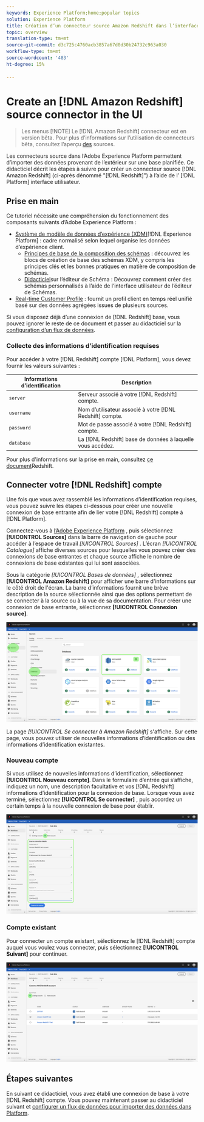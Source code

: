```yaml
---
keywords: Experience Platform;home;popular topics
solution: Experience Platform
title: Création d’un connecteur source Amazon Redshift dans l’interface utilisateur
topic: overview
translation-type: tm+mt
source-git-commit: d3c725c4760acb3857a67d0d30b24732c963a030
workflow-type: tm+mt
source-wordcount: '483'
ht-degree: 15%

---
```



# Create an [!DNL Amazon Redshift] source connector in the UI

>Les menus [!NOTE]
>Le [!DNL Amazon Redshift] connecteur est en version bêta. Pour plus d’informations sur l’utilisation de connecteurs bêta, consultez l’aperçu [des](../../../../home.md#terms-and-conditions) sources.

Les connecteurs source dans l’Adobe Experience Platform permettent d’importer des données provenant de l’extérieur sur une base planifiée. Ce didacticiel décrit les étapes à suivre pour créer un connecteur source [!DNL Amazon Redshift] (ci-après dénommé &quot;[!DNL Redshift]&quot;) à l’aide de l’ [!DNL Platform] interface utilisateur.

## Prise en main

Ce tutoriel nécessite une compréhension du fonctionnement des composants suivants d’Adobe Experience Platform :

- [Système de modèle de données d’expérience (XDM)](../../../../../xdm/home.md)[!DNL Experience Platform] : cadre normalisé selon lequel organise les données d’expérience client.
   - [Principes de base de la composition des schémas](../../../../../xdm/schema/composition.md) : découvrez les blocs de création de base des schémas XDM, y compris les principes clés et les bonnes pratiques en matière de composition de schémas.
   - [Didacticiel](../../../../../xdm/tutorials/create-schema-ui.md)sur l’éditeur de Schéma : Découvrez comment créer des schémas personnalisés à l’aide de l’interface utilisateur de l’éditeur de Schémas.
- [Real-time Customer Profile](../../../../../profile/home.md) : fournit un profil client en temps réel unifié basé sur des données agrégées issues de plusieurs sources.

Si vous disposez déjà d’une connexion de [!DNL Redshift] base, vous pouvez ignorer le reste de ce document et passer au didacticiel sur la [configuration d’un flux de données](../../dataflow/databases.md).

### Collecte des informations d’identification requises

Pour accéder à votre [!DNL Redshift] compte [!DNL Platform], vous devez fournir les valeurs suivantes :

| **Informations d’identification** | **Description** |
| -------------- | --------------- |
| `server` | Serveur associé à votre [!DNL Redshift] compte. |
| `username` | Nom d’utilisateur associé à votre [!DNL Redshift] compte. |
| `password` | Mot de passe associé à votre [!DNL Redshift] compte. |
| `database` | La [!DNL Redshift] base de données à laquelle vous accédez. |

Pour plus d&#39;informations sur la prise en main, consultez [ce document](https://docs.aws.amazon.com/redshift/latest/gsg/getting-started.html)Redshift.

## Connecter votre [!DNL Redshift] compte

Une fois que vous avez rassemblé les informations d’identification requises, vous pouvez suivre les étapes ci-dessous pour créer une nouvelle connexion de base entrante afin de lier votre [!DNL Redshift] compte à [!DNL Platform].

Connectez-vous à <a href="https://platform.adobe.com" target="_blank">l’Adobe Experience Platform</a> , puis sélectionnez **[!UICONTROL Sources]** dans la barre de navigation de gauche pour accéder à l’espace de travail *[!UICONTROL Sources]* . L’écran *[!UICONTROL Catalogue]* affiche diverses sources pour lesquelles vous pouvez créer des connexions de base entrantes et chaque source affiche le nombre de connexions de base existantes qui lui sont associées.

Sous la catégorie *[!UICONTROL Bases de données]* , sélectionnez **[!UICONTROL Amazon Redshift]** pour afficher une barre d&#39;informations sur le côté droit de l&#39;écran. La barre d’informations fournit une brève description de la source sélectionnée ainsi que des options permettant de se connecter à la source ou à la vue de sa documentation. Pour créer une connexion de base entrante, sélectionnez **[!UICONTROL Connexion source]**.

![](../../../../images/tutorials/create/redshift/catalog.png)

La page *[!UICONTROL Se connecter à Amazon Redshift]* s&#39;affiche. Sur cette page, vous pouvez utiliser de nouvelles informations d’identification ou des informations d’identification existantes.

### Nouveau compte

Si vous utilisez de nouvelles informations d’identification, sélectionnez **[!UICONTROL Nouveau compte]**. Dans le formulaire d’entrée qui s’affiche, indiquez un nom, une description facultative et vos [!DNL Redshift] informations d’identification pour la connexion de base. Lorsque vous avez terminé, sélectionnez **[!UICONTROL Se connecter]** , puis accordez un certain temps à la nouvelle connexion de base pour établir.

![](../../../../images/tutorials/create/redshift/new.png)

### Compte existant

Pour connecter un compte existant, sélectionnez le [!DNL Redshift] compte auquel vous voulez vous connecter, puis sélectionnez **[!UICONTROL Suivant]** pour continuer.

![](../../../../images/tutorials/create/redshift/existing.png)

## Étapes suivantes

En suivant ce didacticiel, vous avez établi une connexion de base à votre [!DNL Redshift] compte. Vous pouvez maintenant passer au didacticiel suivant et [configurer un flux de données pour importer des données dans Platform](../../dataflow/databases.md).